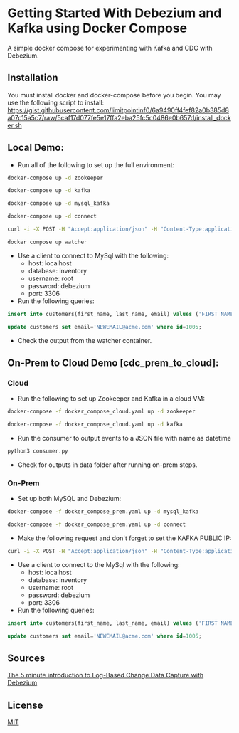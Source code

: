 # Getting Started With Debezium and Kafka using Docker Compose
A simple docker compose for experimenting with Kafka and CDC with Debezium.

## Installation

You must install docker and docker-compose before you begin.
You may use the following script to install: https://gist.githubusercontent.com/limitpointinf0/6a9490ff4fef82a0b385d8a07c15a5c7/raw/5caf17d077fe5e17ffa2eba25fc5c0486e0b657d/install_docker.sh 

## Local Demo:
- Run all of the following to set up the full environment:
```bash
docker-compose up -d zookeeper

docker-compose up -d kafka

docker-compose up -d mysql_kafka

docker-compose up -d connect

curl -i -X POST -H "Accept:application/json" -H "Content-Type:application/json" localhost:8083/connectors/ -d '{ "name": "inventory-connector", "config": { "connector.class": "io.debezium.connector.mysql.MySqlConnector", "tasks.max": "1", "database.hostname": "mysql_kafka", "database.port": "3306", "database.user": "debezium", "database.password": "dbz", "database.server.id": "184054", "database.server.name": "dbserver1", "database.whitelist": "inventory", "database.history.kafka.bootstrap.servers": "kafka:9092", "database.history.kafka.topic": "dbhistory.inventory" } }'

docker compose up watcher
```
- Use a client to connect to MySql with the following:
    - host: localhost
    - database: inventory
    - username: root
    - password: debezium
    - port: 3306
- Run the following queries:
```sql
insert into customers(first_name, last_name, email) values ('FIRST NAME', 'LAST NAME', 'YOUREMAIL@EMAIL.COM');

update customers set email='NEWEMAIL@acme.com' where id=1005;
```  
- Check the output from the watcher container.

## On-Prem to Cloud Demo [cdc_prem_to_cloud]:

### Cloud 
- Run the following to set up Zookeeper and Kafka in a cloud VM:
```bash
docker-compose -f docker_compose_cloud.yaml up -d zookeeper

docker-compose -f docker_compose_cloud.yaml up -d kafka
```
- Run the consumer to output events to a JSON file with name as datetime
```bash
python3 consumer.py
```
- Check for outputs in data folder after running on-prem steps.

### On-Prem
- Set up both MySQL and Debezium:
```bash
docker-compose -f docker_compose_prem.yaml up -d mysql_kafka

docker-compose -f docker_compose_prem.yaml up -d connect
```
- Make the following request and don't forget to set the KAFKA PUBLIC IP:
```bash
curl -i -X POST -H "Accept:application/json" -H "Content-Type:application/json" localhost:8083/connectors/ -d '{ "name": "inventory-connector", "config": { "connector.class": "io.debezium.connector.mysql.MySqlConnector", "tasks.max": "1", "database.hostname": "mysql_kafka", "database.port": "3306", "database.user": "debezium", "database.password": "dbz", "database.server.id": "184054", "database.server.name": "dbserver1", "database.whitelist": "inventory", "database.history.kafka.bootstrap.servers": "[KAFKA PUBLIC IP]:9092", "database.history.kafka.topic": "dbhistory.inventory" } }'
```
- Use a client to connect to the MySql with the following:
    - host: localhost
    - database: inventory
    - username: root
    - password: debezium
    - port: 3306
- Run the following queries:
```sql
insert into customers(first_name, last_name, email) values ('FIRST NAME', 'LAST NAME', 'YOUREMAIL@EMAIL.COM');

update customers set email='NEWEMAIL@acme.com' where id=1005;
```
## Sources
[The 5 minute introduction to Log-Based Change Data Capture with Debezium](https://shekhargulati.com/2019/12/07/the-5-minute-introduction-to-log-based-change-data-capture-with-debezium/)
## License
[MIT](https://choosealicense.com/licenses/mit/)